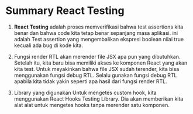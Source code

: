 # Summary React Testing

1. **React Testing** adalah proses memverifikasi bahwa test assertions kita benar dan bahwa code kita tetap benar sepanjang masa aplikasi. ini adalah Test assertion yang mengembalikan ekspresi boolean nilai true kecuali ada bug di kode kita.

2. Fungsi render RTL akan merender file JSX apa pun yang dibutuhkan. Setelah itu, kita baru bisa memiliki akses ke komponen React yang akan kita test. Untuk meyakinkan bahwa file JSX sudah terender, kita bisa menggunakan fungsi debug RTL. Selalu gunakan fungsi debug RTL apabila kita tidak yakin seperti apa hasil dari fungsi render RTL.

3. Library yang digunakan Untuk mengetes custom hook, kita menggunakan React Hooks Testing Library. Dia akan memberikan kita alat alat untuk mengetes hooks tanpa merender satu komponen.
